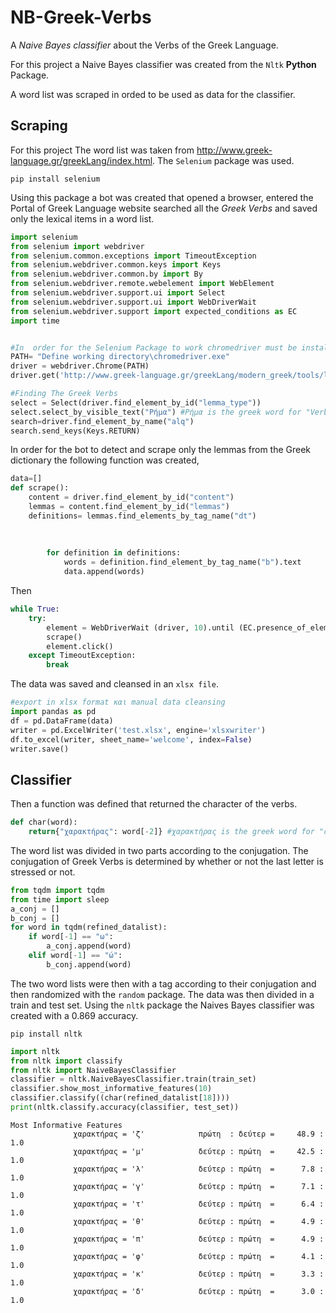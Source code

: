 # NB-Greek-Verbs
A *Naive Bayes classifier* about the Verbs of the Greek Language.

For this project a Naive Bayes classifier was created from the `Nltk` **Python** Package.

A word list was scraped in orded to be used as data for the classifier.

## Scraping
For this project The word list was taken from http://www.greek-language.gr/greekLang/index.html. 
The `Selenium` package was used. 
```
pip install selenium
```
Using this package a bot was created that opened a browser, entered the Portal of Greek Language website searched all the *Greek Verbs* and saved only the lexical items in a word list. 
```python
import selenium
from selenium import webdriver
from selenium.common.exceptions import TimeoutException
from selenium.webdriver.common.keys import Keys
from selenium.webdriver.common.by import By
from selenium.webdriver.remote.webelement import WebElement
from selenium.webdriver.support.ui import Select
from selenium.webdriver.support.ui import WebDriverWait
from selenium.webdriver.support import expected_conditions as EC
import time


#In  order for the Selenium Package to work chromedriver must be installed"
PATH= "Define working directory\chromedriver.exe"
driver = webdriver.Chrome(PATH)
driver.get('http://www.greek-language.gr/greekLang/modern_greek/tools/lexica/triantafyllides/advsearch.html')

#Finding The Greek Verbs
select = Select(driver.find_element_by_id("lemma_type"))
select.select_by_visible_text("Ρήμα") #Ρήμα is the greek word for "Verb"
search=driver.find_element_by_name("alq")
search.send_keys(Keys.RETURN)
```

In order for the bot to detect and scrape only the lemmas from the Greek dictionary the following function was created,
```python
data=[]
def scrape():
    content = driver.find_element_by_id("content")
    lemmas = content.find_element_by_id("lemmas")
    definitions= lemmas.find_elements_by_tag_name("dt")
    
    
    
        for definition in definitions:
            words = definition.find_element_by_tag_name("b").text
            data.append(words)
```
Then 
```python
while True:
    try:
        element = WebDriverWait (driver, 10).until (EC.presence_of_element_located ((By.CLASS_NAME, 'next_page')))
        scrape()
        element.click()
    except TimeoutException:
        break
```
The data was saved and cleansed in an `xlsx file`.
```python
#export in xlsx format και manual data cleansing
import pandas as pd
df = pd.DataFrame(data)
writer = pd.ExcelWriter('test.xlsx', engine='xlsxwriter')
df.to_excel(writer, sheet_name='welcome', index=False)
writer.save()
```


## Classifier
Then a function was defined that returned the character of the verbs. 
```python
def char(word):
    return{"χαρακτήρας": word[-2]} #χαρακτήρας is the greek word for "character"
```

The word list was divided in two parts according to the conjugation. The conjugation of Greek Verbs is determined by whether or not the last letter is stressed or not.
```python
from tqdm import tqdm
from time import sleep
a_conj = []
b_conj = []
for word in tqdm(refined_datalist):
    if word[-1] == "ω":
        a_conj.append(word)
    elif word[-1] == "ώ":
        b_conj.append(word)
```
The two word lists were then with a tag according to their conjugation and then randomized with the  `random` package. The data was then divided in a train and test set. Using the `nltk` package the Naives Bayes classifier was created with a 0.869 accuracy.


```
pip install nltk
```
```python
import nltk
from nltk import classify
from nltk import NaiveBayesClassifier
classifier = nltk.NaiveBayesClassifier.train(train_set)
classifier.show_most_informative_features(10)
classifier.classify((char(refined_datalist[18])))
print(nltk.classify.accuracy(classifier, test_set))
```
```
Most Informative Features
              χαρακτήρας = 'ζ'            πρώτη  : δεύτερ =     48.9 : 1.0
              χαρακτήρας = 'μ'            δεύτερ : πρώτη  =     42.5 : 1.0
              χαρακτήρας = 'λ'            δεύτερ : πρώτη  =      7.8 : 1.0
              χαρακτήρας = 'γ'            δεύτερ : πρώτη  =      7.1 : 1.0
              χαρακτήρας = 'τ'            δεύτερ : πρώτη  =      6.4 : 1.0
              χαρακτήρας = 'θ'            δεύτερ : πρώτη  =      4.9 : 1.0
              χαρακτήρας = 'π'            δεύτερ : πρώτη  =      4.9 : 1.0
              χαρακτήρας = 'φ'            δεύτερ : πρώτη  =      4.1 : 1.0
              χαρακτήρας = 'κ'            δεύτερ : πρώτη  =      3.3 : 1.0
              χαρακτήρας = 'δ'            δεύτερ : πρώτη  =      3.0 : 1.0
```
